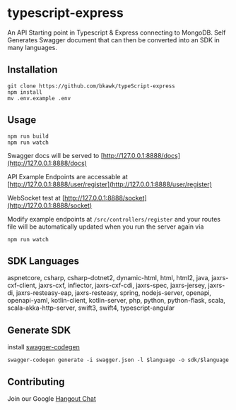 # typescript-express  
An API Starting point in Typescript & Express connecting to MongoDB. Self Generates Swagger document that can then be converted into an SDK in many languages.  

## Installation  
```
git clone https://github.com/bkawk/typeScript-express
npm install
mv .env.example .env 
```  

## Usage  

```
npm run build
npm run watch
```  

Swagger docs will be served to [http://127.0.0.1:8888/docs](http://127.0.0.1:8888/docs)

API Example Endpoints are accessable at [http://127.0.0.1:8888/user/register](http://127.0.0.1:8888/user/register)

WebSocket test at [http://127.0.0.1:8888/socket](http://127.0.0.1:8888/socket)

Modify example endpoints at ```/src/controllers/register``` and your routes file will be automatically updated when you run the server again via 
```
npm run watch
```

## SDK Languages
aspnetcore, csharp, csharp-dotnet2, dynamic-html, html, html2, java, jaxrs-cxf-client, jaxrs-cxf, inflector, jaxrs-cxf-cdi, jaxrs-spec, jaxrs-jersey, jaxrs-di, jaxrs-resteasy-eap, jaxrs-resteasy, spring, nodejs-server, openapi, openapi-yaml, kotlin-client, kotlin-server, php, python, python-flask, scala, scala-akka-http-server, swift3, swift4, typescript-angular

## Generate SDK
install [swagger-codegen](https://swagger.io/docs/open-source-tools/swagger-codegen/)
```
swagger-codegen generate -i swagger.json -l $language -o sdk/$language
```

## Contributing  
Join our Google [Hangout Chat](https://hangouts.google.com/group/bAFRQEwL4CFK47328)  


